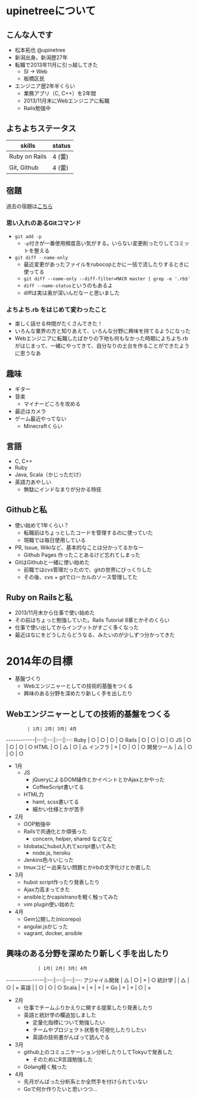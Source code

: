 # upinetreeについて
## こんな人です
* 松本拓也 @upinetree
* 新潟出身。新潟歴27年
* 転職で2013年11月に引っ越してきた
  * SI -> Web
  * 板橋区民
* エンジニア歴2年半くらい
  * 業務アプリ（C, C++）を2年間
  * 2013/11月末にWebエンジニアに転職
  * Rails勉強中

## よちよちステータス

skills        | status
--------------|--------
Ruby on Rails | 4 (蕾)
Git, Github   | 4 (蕾)

## 宿題

過去の宿題は[こちら](https://gist.github.com/upinetree/c584c55571b209669867)

### 思い入れのあるGitコマンド

* `git add -p`
  * `-p`付きが一番使用頻度高い気がする。いらない変更削ったりしてコミットを整える
* `git diff --name-only`
  * 最近変更があったファイルをrubocopとかに一括で流したりするときに使ってる
  * `git diff --name-only --diff-filter=MACR master | grep -e '.rb$'`
  * `diff --name-status`というのもあるよ
  * diffは実は奥が深いんだなーと思いました

### よちよち.rb をはじめて変わったこと
* 楽しく話せる仲間がたくさんできた！
* いろんな業界の方と知りあえて、いろんな分野に興味を持てるようになった
* Webエンジニアに転職したばかりの下地も何もなかった時期によちよち.rbがはじまって、一緒にやってきて、自分なりの土台を作ることができたように思うなあ

## 趣味
* ギター
* 音楽
  * マイナーどころを攻める
* 最近はカメラ
* ゲーム最近やってない
  * Minecraftくらい

## 言語
* C, C++
* Ruby
* Java, Scala（かじっただけ）
* 英語力あやしい
  * 無駄にインドなまりが分かる特技

## Githubと私
* 使い始めて1年くらい？
  * 転職前はちょっとしたコードを管理するのに使っていた
  * 現職では毎日使用している
* PR, Issue, Wikiなど、基本的なことは分かってるかなー
  * Github Pages 作ったことあるけど忘れてしまった
* GitはGithubと一緒に使い始めた
  * 前職ではcvs管理だったので、gitの世界にびっくりした
  * その後、cvs + gitでローカルのソース管理してた

## Ruby on Railsと私
* 2013/11月末から仕事で使い始めた
* その前はちょっと勉強していた。Rails Tutorial 8章とかそのくらい
* 仕事で使い出してからインプットがすごく多くなった
* 最近はなにをどうしたらどうなる、みたいのが少しずつ分かってきた

# 2014年の目標
* 基盤づくり
  * Webエンジニャーとしての技術的基盤をつくる
  * 興味のある分野を深めたり新しく手を出したり

## Webエンジニャーとしての技術的基盤をつくる

            | 1月| 2月| 3月| 4月
------------|:--:|:--:|:--:|:--:
Ruby        | ○ | ○ | ○ | ○
Rails       | ○ | ○ | ○ | ○
JS          | ○ | ○ | ○ | ○
HTML        | ○ | △ | ○ | △
インフラ    | × | ○ | ○ | ○
開発ツール  | △ | ○ | ○ | ○

* 1月
  * JS
    * jQueryによるDOM操作とかイベントとかAjaxとかやった
    * CoffeeScript書いてる
  * HTML力
    * haml, scss書いてる
    * 細かい仕様とかが苦手
* 2月
  * OOP勉強中
  * Railsで共通化とか頑張った
    * concern, helper, shared などなど
  * Idobataにhubot入れてscript書いてみた
    * node.js, heroku
  * Jenkins色々いじった
  * tmuxコピー出来ない問題とかirbの文字化けとか直した
* 3月
  * hubot script作ったり発表したり
  * Ajax力高まってきた
  * ansibleとかcapistranoを軽く触ってみた
  * vim plugin使い始めた
* 4月
  * Gem公開した(nicorepo)
  * angular.jsかじった
  * vagrant, docker, ansible


## 興味のある分野を深めたり新しく手を出したり

                | 1月| 2月| 3月| 4月
----------------|:--:|:--:|:--:|:--:
アジャイル開発  | △ | ○ | × | ○
統計学          |    | △ | ○ | ×
英語            |    | ○ | ○ | ○
Scala           | × | × | × | ×
Go              | × | × | ○ | ×

* 2月
  * 仕事でチームふりかえりに関する提案したり発表したり
  * 英語と統計学の欄追加しました
    * 定量化指標について勉強したい
    * チームやプロジェクト状態を可視化したりしたい
    * 英語の技術書がんばって読んでる
* 3月
  * github上のコミュニケーション分析したりしてTokyuで発表した
    * そのためにR言語勉強した
  * Golang軽く触った
* 4月
  * 先月がんばった分析系とか全然手を付けられていない
  * Goで何か作りたいと思いつつ…

